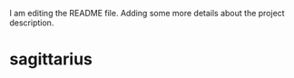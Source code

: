 I am editing the README file. Adding some more details about the project description.
# sagittarius
